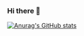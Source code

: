 ### Hi there 👋

[![Anurag's GitHub stats](https://github-readme-stats.vercel.app/api?username=macelux)](https://github.com/anuraghazra/github-readme-stats)

<!--
**macelux/macelux** is a ✨ _special_ ✨ repository because its `README.md` (this file) appears on your GitHub profile.

Here are some ideas to get you started:

- 🔭 I’m currently working on ...
- 🌱 I’m currently learning ...
- 👯 I’m looking to collaborate on ...
- 🤔 I’m looking for help with ...
- 💬 Ask me about ...
- 📫 How to reach me: ...
- 😄 Pronouns: ...
- ⚡ Fun fact: ...
-->
